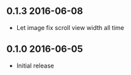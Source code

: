 ## 0.1.3 2016-06-08
* Let image fix scroll view width all time

## 0.1.0 2016-06-05
* Initial release
